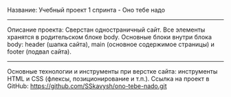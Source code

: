 Название: Учебный проект 1 спринта - Оно тебе надо
___________________________
Описание проекта:
Сверстан одностраничный сайт. Все элементы хранятся в родительском блоке body. Основные блоки внутри блока body: header (шапка сайта), main (основное содержимое страницы) и footer (подвал сайта).
___________________________
Основные технологии и инструменты при верстке сайта: инструменты HTML и CSS (флексы, позиционирование и т.п.).
Ссылка на проект в GitHub: https://github.com/SSkavysh/ono-tebe-nado.git


